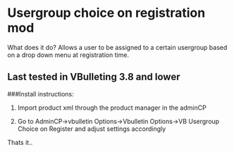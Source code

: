 # Usergroup choice on registration mod

What does it do?
Allows a user to be assigned to a certain usergroup based on a drop down menu at registration time.


## Last tested in VBulleting 3.8 and lower

###Install instructions:


1.  Import product xml through the product manager in the adminCP


2.  Go to AdminCP->vbulletin Options->Vbulletin Options->VB Usergroup Choice on Register and adjust settings accordingly

Thats it..